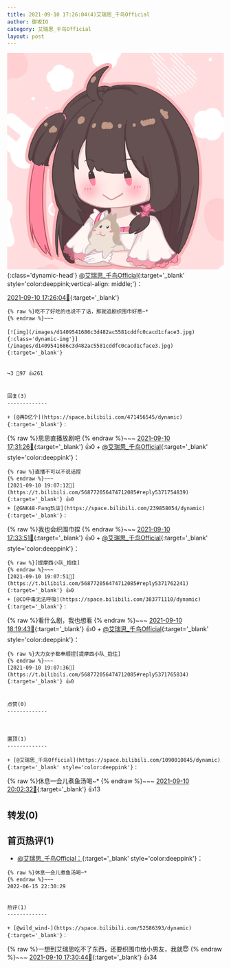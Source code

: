 ```yaml
---
title: 2021-09-10 17:26:04(4)艾瑞思_千鸟Official
author: 御坂IO
category: 艾瑞思_千鸟Official
layout: post
---
```


![img](/images/7e08840c56f251de28bdf766b647bd5fe9a5d50a.jpg){:class='dynamic-head'}
[@艾瑞思_千鸟Official](https://space.bilibili.com/1090010845/dynamic){:target='_blank' style='color:deeppink;vertical-align: middle;'}：

[2021-09-10 17:26:04🔗](https://t.bilibili.com/568772056474712085){:target='_blank'}

~~~
{% raw %}吃不了好吃的也说不了话，那就追剧织围巾好惹~*
{% endraw %}~~~

[![img](/images/d1409541686c3d482ac5581cddfc0cacd1cface3.jpg){:class='dynamic-img'}](/images/d1409541686c3d482ac5581cddfc0cacd1cface3.jpg){:target='_blank'}


↪️3 💬97 👍261


回复(3)
-------------

+ [@再D亿个](https://space.bilibili.com/471456545/dynamic){:target='_blank'}：
~~~
{% raw %}思思直播放剧吧
{% endraw %}~~~
[2021-09-10 17:31:26🔗](https://t.bilibili.com/568772056474712085#reply5371114343){:target='_blank'} 👍0
    + [@艾瑞思_千鸟Official](https://space.bilibili.com/1090010845/dynamic){:target='_blank' style='color:deeppink'}：
~~~
{% raw %}直播不可以不说话捏
{% endraw %}~~~
[2021-09-10 19:07:12🔗](https://t.bilibili.com/568772056474712085#reply5371754839){:target='_blank'} 👍0
+ [@GNK48-Fang玖柒](https://space.bilibili.com/239858054/dynamic){:target='_blank'}：
~~~
{% raw %}我也会织围巾捏
{% endraw %}~~~
[2021-09-10 17:33:51🔗](https://t.bilibili.com/568772056474712085#reply5371136021){:target='_blank'} 👍0
    + [@艾瑞思_千鸟Official](https://space.bilibili.com/1090010845/dynamic){:target='_blank' style='color:deeppink'}：
~~~
{% raw %}[提摩西小队_抱住]
{% endraw %}~~~
[2021-09-10 19:07:51🔗](https://t.bilibili.com/568772056474712085#reply5371762241){:target='_blank'} 👍0
+ [@CO中毒无法呼吸](https://space.bilibili.com/383771110/dynamic){:target='_blank'}：
~~~
{% raw %}看什么剧，我也想看
{% endraw %}~~~
[2021-09-10 18:19:43🔗](https://t.bilibili.com/568772056474712085#reply5371436240){:target='_blank'} 👍0
    + [@艾瑞思_千鸟Official](https://space.bilibili.com/1090010845/dynamic){:target='_blank' style='color:deeppink'}：
~~~
{% raw %}大力女子都奉顺捏[提摩西小队_抱住]
{% endraw %}~~~
[2021-09-10 19:07:36🔗](https://t.bilibili.com/568772056474712085#reply5371765834){:target='_blank'} 👍0


点赞(0)
-------------



置顶(1)
-------------

+ [@艾瑞思_千鸟Official](https://space.bilibili.com/1090010845/dynamic){:target='_blank' style='color:deeppink'}：
~~~
{% raw %}休息一会儿煮鱼汤喝~*
{% endraw %}~~~
[2021-09-10 20:02:32🔗](https://t.bilibili.com/568772056474712085#reply5372129863){:target='_blank'} 👍13


转发(0)
-------------



首页热评(1)
-------------

+ [@艾瑞思_千鸟Official：](https://space.bilibili.com/1090010845/dynamic){:target='_blank' style='color:deeppink'}：
~~~
{% raw %}休息一会儿煮鱼汤喝~*
{% endraw %}~~~
2022-06-15 22:30:29


热评(1)
-------------

+ [@wild_wind-](https://space.bilibili.com/52586393/dynamic){:target='_blank'}：
~~~
{% raw %}一想到艾瑞思吃不了东西，还要织围巾给小男友，我就😇
{% endraw %}~~~
[2021-09-10 17:30:44🔗](https://t.bilibili.com/568772056474712085#reply5371120147){:target='_blank'} 👍34


